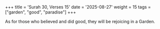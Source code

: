 +++
title = 'Surah 30, Verses 15'
date = '2025-08-27'
weight = 15
tags = ["garden", "good", "paradise"]
+++

As for those who believed and did good, they will be rejoicing in a Garden.